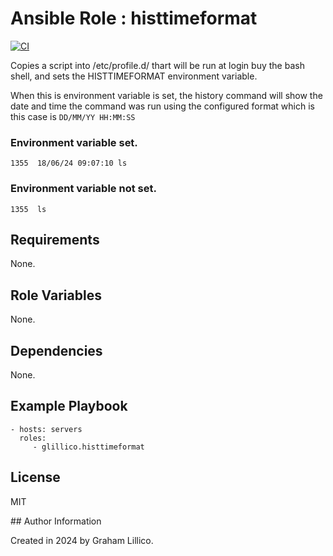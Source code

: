 # Ansible Role : histtimeformat

[![CI](https://github.com/glillico/ansible-role-histtimeformat/workflows/CI/badge.svg)](https://github.com/glillico/ansible-role-histtimeformat/actions?query=workflow%3ACI)

Copies a script into /etc/profile.d/ thart will be run at login buy the bash shell, and sets the HISTTIMEFORMAT environment variable.

When this is environment variable is set, the history command will show the date and time the command was run using the configured format which is this case is `DD/MM/YY HH:MM:SS`

### Environment variable set.

```
1355  18/06/24 09:07:10 ls
```

### Environment variable not set.

```
1355  ls
```

## Requirements

None.

## Role Variables

None.

## Dependencies

None.

## Example Playbook

    - hosts: servers
      roles:
         - glillico.histtimeformat

## License

MIT

## Author Information

Created in 2024 by Graham Lillico.
